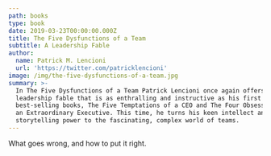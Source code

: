 ```yaml
---
path: books
type: book
date: 2019-03-23T00:00:00.000Z
title: The Five Dysfunctions of a Team
subtitle: A Leadership Fable
author:
  name: Patrick M. Lencioni
  url: 'https://twitter.com/patricklencioni'
image: /img/the-five-dysfunctions-of-a-team.jpg
summary: >-
  In The Five Dysfunctions of a Team Patrick Lencioni once again offers a
  leadership fable that is as enthralling and instructive as his first two
  best-selling books, The Five Temptations of a CEO and The Four Obsessions of
  an Extraordinary Executive. This time, he turns his keen intellect and
  storytelling power to the fascinating, complex world of teams.
---
```

What goes wrong, and how to put it right.
